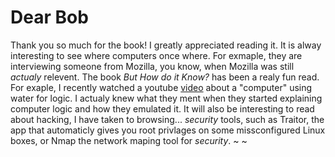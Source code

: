# Dear Bob

Thank you so much for the book! I greatly appreciated reading it. It is alway interesting to see where computers once where. For exmaple, they are interviewing someone from Mozilla, you know, when Mozilla was still *actualy* relevent. The book *But How do it Know?* has been a realy fun read. For exaple, I recently watched a youtube [video](https://www.youtube.com/watch?v=IxXaizglscw) about a "computer" using water for logic. I actualy knew what they ment when they started explaining computer logic and how they emulated it. It will also be interesting to read about hacking, I have taken to browsing... *security* tools, such as Traitor, the app that automaticly gives you root privlages on some missconfigured Linux boxes, or Nmap the network maping tool for *security*.
~
~
